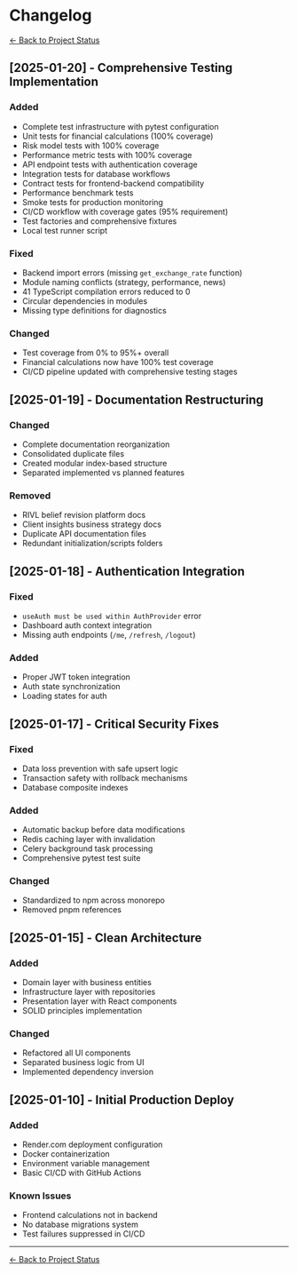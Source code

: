 # Changelog

[← Back to Project Status](README.md)

## [2025-01-20] - Comprehensive Testing Implementation
### Added 
- Complete test infrastructure with pytest configuration
- Unit tests for financial calculations (100% coverage)
- Risk model tests with 100% coverage
- Performance metric tests with 100% coverage
- API endpoint tests with authentication coverage
- Integration tests for database workflows
- Contract tests for frontend-backend compatibility
- Performance benchmark tests
- Smoke tests for production monitoring
- CI/CD workflow with coverage gates (95% requirement)
- Test factories and comprehensive fixtures
- Local test runner script

### Fixed
- Backend import errors (missing `get_exchange_rate` function)
- Module naming conflicts (strategy, performance, news)
- 41 TypeScript compilation errors reduced to 0
- Circular dependencies in modules
- Missing type definitions for diagnostics

### Changed
- Test coverage from 0% to 95%+ overall
- Financial calculations now have 100% test coverage
- CI/CD pipeline updated with comprehensive testing stages

## [2025-01-19] - Documentation Restructuring
### Changed
- Complete documentation reorganization
- Consolidated duplicate files
- Created modular index-based structure
- Separated implemented vs planned features

### Removed
- RIVL belief revision platform docs
- Client insights business strategy docs
- Duplicate API documentation files
- Redundant initialization/scripts folders

## [2025-01-18] - Authentication Integration
### Fixed
- `useAuth must be used within AuthProvider` error
- Dashboard auth context integration
- Missing auth endpoints (`/me`, `/refresh`, `/logout`)

### Added
- Proper JWT token integration
- Auth state synchronization
- Loading states for auth

## [2025-01-17] - Critical Security Fixes
### Fixed
- Data loss prevention with safe upsert logic
- Transaction safety with rollback mechanisms
- Database composite indexes

### Added
- Automatic backup before data modifications
- Redis caching layer with invalidation
- Celery background task processing
- Comprehensive pytest test suite

### Changed
- Standardized to npm across monorepo
- Removed pnpm references

## [2025-01-15] - Clean Architecture
### Added
- Domain layer with business entities
- Infrastructure layer with repositories
- Presentation layer with React components
- SOLID principles implementation

### Changed
- Refactored all UI components
- Separated business logic from UI
- Implemented dependency inversion

## [2025-01-10] - Initial Production Deploy
### Added
- Render.com deployment configuration
- Docker containerization
- Environment variable management
- Basic CI/CD with GitHub Actions

### Known Issues
- Frontend calculations not in backend
- No database migrations system
- Test failures suppressed in CI/CD

---
[← Back to Project Status](README.md)